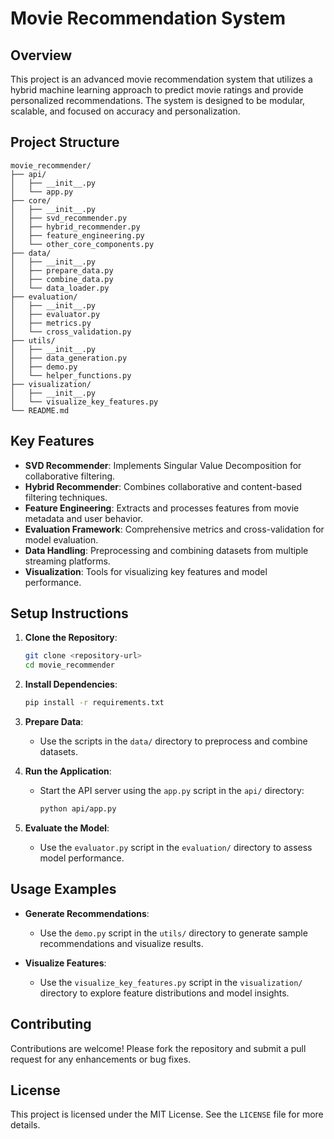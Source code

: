 # Movie Recommendation System

## Overview

This project is an advanced movie recommendation system that utilizes a hybrid machine learning approach to predict movie ratings and provide personalized recommendations. The system is designed to be modular, scalable, and focused on accuracy and personalization.

## Project Structure

```
movie_recommender/
├── api/
│   ├── __init__.py
│   └── app.py
├── core/
│   ├── __init__.py
│   ├── svd_recommender.py
│   ├── hybrid_recommender.py
│   ├── feature_engineering.py
│   └── other_core_components.py
├── data/
│   ├── __init__.py
│   ├── prepare_data.py
│   ├── combine_data.py
│   └── data_loader.py
├── evaluation/
│   ├── __init__.py
│   ├── evaluator.py
│   ├── metrics.py
│   └── cross_validation.py
├── utils/
│   ├── __init__.py
│   ├── data_generation.py
│   ├── demo.py
│   └── helper_functions.py
├── visualization/
│   ├── __init__.py
│   └── visualize_key_features.py
└── README.md
```

## Key Features

- **SVD Recommender**: Implements Singular Value Decomposition for collaborative filtering.
- **Hybrid Recommender**: Combines collaborative and content-based filtering techniques.
- **Feature Engineering**: Extracts and processes features from movie metadata and user behavior.
- **Evaluation Framework**: Comprehensive metrics and cross-validation for model evaluation.
- **Data Handling**: Preprocessing and combining datasets from multiple streaming platforms.
- **Visualization**: Tools for visualizing key features and model performance.

## Setup Instructions

1. **Clone the Repository**:
   ```bash
   git clone <repository-url>
   cd movie_recommender
   ```

2. **Install Dependencies**:
   ```bash
   pip install -r requirements.txt
   ```

3. **Prepare Data**:
   - Use the scripts in the `data/` directory to preprocess and combine datasets.

4. **Run the Application**:
   - Start the API server using the `app.py` script in the `api/` directory:
     ```bash
     python api/app.py
     ```

5. **Evaluate the Model**:
   - Use the `evaluator.py` script in the `evaluation/` directory to assess model performance.

## Usage Examples

- **Generate Recommendations**:
  - Use the `demo.py` script in the `utils/` directory to generate sample recommendations and visualize results.

- **Visualize Features**:
  - Use the `visualize_key_features.py` script in the `visualization/` directory to explore feature distributions and model insights.

## Contributing

Contributions are welcome! Please fork the repository and submit a pull request for any enhancements or bug fixes.

## License

This project is licensed under the MIT License. See the `LICENSE` file for more details.

